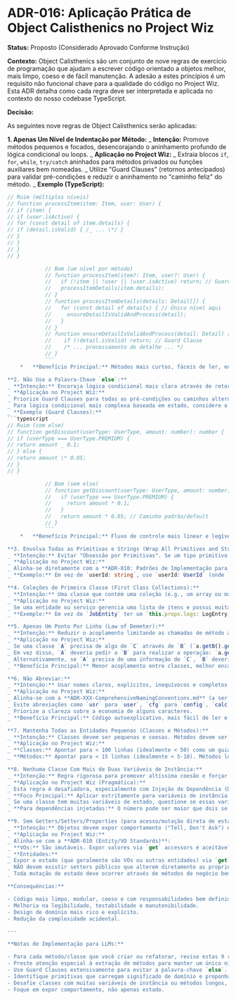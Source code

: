 # ADR-016: Aplicação Prática de Object Calisthenics no Project Wiz

**Status:** Proposto (Considerado Aprovado Conforme Instrução)

**Contexto:**
Object Calisthenics são um conjunto de nove regras de exercício de programação que ajudam a escrever código orientado a objetos melhor, mais limpo, coeso e de fácil manutenção. A adesão a estes princípios é um requisito não funcional chave para a qualidade do código no Project Wiz. Esta ADR detalha como cada regra deve ser interpretada e aplicada no contexto do nosso codebase TypeScript.

**Decisão:**

As seguintes nove regras de Object Calisthenics serão aplicadas:

**1. Apenas Um Nível de Indentação por Método:**
_ **Intenção:** Promove métodos pequenos e focados, desencorajando o aninhamento profundo de lógica condicional ou loops.
_ **Aplicação no Project Wiz:**
_ Extraia blocos `if`, `for`, `while`, `try/catch` aninhados para métodos privados ou funções auxiliares bem nomeadas.
_ Utilize "Guard Clauses" (retornos antecipados) para validar pré-condições e reduzir o aninhamento no "caminho feliz" do método.
\_ **Exemplo (TypeScript):**

````typescript
// Ruim (múltiplos níveis)
// function processItem(item: Item, user: User) {
// if (item) {
// if (user.isActive) {
// for (const detail of item.details) {
// if (detail.isValid) { /_ ... \*/ }
// }
// }
// }
// }

            // Bom (um nível por método)
            // function processItem(item?: Item, user?: User) {
            //   if (!item || !user || !user.isActive) return; // Guard Clauses
            //   processItemDetails(item.details);
            // }
            // function processItemDetails(details: Detail[]) {
            //   for (const detail of details) { // Único nível aqui
            //     ensureDetailIsValidAndProcess(detail);
            //   }
            // }
            // function ensureDetailIsValidAndProcess(detail: Detail) {
            //    if (!detail.isValid) return; // Guard Clause
            //    /* ... processamento do detalhe ... */
            // }
            ```
    *   **Benefício Principal:** Métodos mais curtos, fáceis de ler, entender e testar.

**2. Não Use a Palavra-Chave `else`:**
_ **Intenção:** Encoraja lógica condicional mais clara através de retornos antecipados (guard clauses), polimorfismo ou padrões de projeto como State ou Strategy, reduzindo aninhamento e complexidade ciclomática.
_ **Aplicação no Project Wiz:**
_ Priorize Guard Clauses para todas as pré-condições ou caminhos alternativos simples.
_ Para lógica condicional mais complexa baseada em estado, considere o padrão State. Para diferentes algoritmos baseados em uma condição, considere o padrão Strategy.
_ **Exemplo (Guard Clauses):**
```typescript
// Ruim (com else)
// function getDiscount(userType: UserType, amount: number): number {
// if (userType === UserType.PREMIUM) {
// return amount _ 0.1;
// } else {
// return amount \* 0.05;
// }
// }

            // Bom (sem else)
            // function getDiscount(userType: UserType, amount: number): number {
            //   if (userType === UserType.PREMIUM) {
            //     return amount * 0.1;
            //   }
            //   return amount * 0.05; // Caminho padrão/default
            // }
            ```
    *   **Benefício Principal:** Fluxo de controle mais linear e legível, métodos mais simples.

**3. Envolva Todas as Primitivas e Strings (Wrap All Primitives and Strings):**
_ **Intenção:** Evitar "Obsessão por Primitivas". Se um tipo primitivo (string, número, booleano) ou uma string literal tiver significado de domínio, regras de validação, restrições de formato ou comportamento associado, ele deve ser encapsulado em uma classe ou tipo específico (Objeto de Valor - VO).
_ **Aplicação no Project Wiz:**
_ Alinha-se diretamente com a **ADR-010: Padrões de Implementação para Entidades e Objetos de Valor**. Todos os IDs, emails, nomes com regras específicas, valores monetários, durações, etc., devem ser VOs.
_ **Exemplo:** Em vez de `userId: string`, use `userId: UserId` (onde `UserId` é um VO que valida o formato do ID). \* **Benefício Principal:** Código mais expressivo e type-safe, validação e regras de negócio centralizadas no VO, redução de erros por uso incorreto de primitivas.

**4. Coleções de Primeira Classe (First Class Collections):**
_ **Intenção:** Uma classe que contém uma coleção (e.g., um array ou mapa) não deve, idealmente, ter outras variáveis de instância. A coleção e as operações significativas sobre ela devem ser encapsuladas em sua própria classe.
_ **Aplicação no Project Wiz:**
_ Se uma entidade ou serviço gerencia uma lista de itens e possui muita lógica para manipular essa lista (filtrar, adicionar com regras, calcular totais baseados na lista), considere criar uma classe específica para essa coleção.
_ **Exemplo:** Em vez de `JobEntity` ter um `this.props.logs: LogEntry[]` e muitos métodos para manipular `logs`, poderia ter `this.props.activityLog: ActivityLogVO` onde `ActivityLogVO` encapsula a coleção de `LogEntryVO` e os métodos para adicionar, filtrar, etc. (Nota: `JobEntity` já usa `ActivityHistoryVO` que é um bom exemplo disso). \* **Benefício Principal:** Melhora a coesão, encapsula a lógica de manipulação da coleção, e torna a classe que usa a coleção mais limpa e focada em suas outras responsabilidades.

**5. Apenas Um Ponto Por Linha (Law of Demeter):**
_ **Intenção:** Reduzir o acoplamento limitando as chamadas de método a colaboradores diretos. Evitar longas cadeias de chamadas como `objeto.getA().getB().getDetalheC().fazerAlgo()`. Siga o princípio "Tell, Don't Ask".
_ **Aplicação no Project Wiz:**
_ Se uma classe `A` precisa de algo de `C` através de `B` (`a.getB().getC().doSomething()`), então `A` está acoplada não apenas a `B`, mas também à estrutura interna de `B` e à existência de `C`.
_ Em vez disso, `A` deveria pedir a `B` para realizar a operação: `a.getB().doSomethingThatInvolvesC()`. A classe `B` então lidaria com a interação com `C`.
_ Alternativamente, se `A` precisa de uma informação de `C`, `B` deveria ter um método que busca essa informação e a retorna diretamente para `A`.
_ **Benefício Principal:** Menor acoplamento entre classes, melhor encapsulamento, código mais fácil de manter e refatorar, pois mudanças na estrutura interna de um objeto têm impacto mais localizado.

**6. Não Abreviar:**
_ **Intenção:** Usar nomes claros, explícitos, inequívocos e completos para variáveis, funções, classes, arquivos, etc.
_ **Aplicação no Project Wiz:**
_ Alinha-se com a **ADR-XXX-ComprehensiveNamingConventions.md** (a ser criada), que mandata nomes em inglês.
_ Evite abreviações como `usr` para `user`, `cfg` para `config`, `calc` para `calculate`, a menos que a abreviação seja um acrônimo universalmente entendido e padronizado no domínio (e.g., `DTO`, `ID`, `URL`, `HTML`).
_ Priorize a clareza sobre a economia de alguns caracteres.
_ **Benefício Principal:** Código autoexplicativo, mais fácil de ler e entender por todos (incluindo futuros mantenedores e LLMs).

**7. Mantenha Todas as Entidades Pequenas (Classes e Métodos):**
_ **Intenção:** Classes devem ser pequenas e coesas. Métodos devem ser ainda menores e mais focados. Isso promove o Princípio da Responsabilidade Única (SRP).
_ **Aplicação no Project Wiz:**
_ **Classes:** Apontar para < 100 linhas (idealmente < 50) como um guia suave. Se uma classe cresce muito, é um sinal para refatoração e extração de responsabilidades para novas classes ou VOs.
_ **Métodos:** Apontar para < 15 linhas (idealmente < 5-10). Métodos longos devem ser quebrados em métodos privados menores e bem nomeados. \* **Benefício Principal:** Classes e métodos menores são mais fáceis de entender, testar, manter e menos propensos a conter múltiplos bugs.

**8. Nenhuma Classe Com Mais de Duas Variáveis de Instância:**
_ **Intenção:** Regra rigorosa para promover altíssima coesão e forçar o SRP. Se uma classe possui muitas variáveis de instância (estado), ela provavelmente está gerenciando múltiplos conceitos ou responsabilidades que poderiam ser agrupados em novos objetos.
_ **Aplicação no Project Wiz (Pragmática):**
_ Esta regra é desafiadora, especialmente com Injeção de Dependência (DI), onde serviços podem ter várias dependências injetadas (que são colaboradores, não estado direto da classe).
_ **Foco Principal:** Aplicar estritamente para variáveis de instância que representam o _estado interno_ da classe.
_ Se uma classe tem muitas variáveis de estado, questione se essas variáveis poderiam formar um novo VO ou uma nova entidade coesa.
_ **Para dependências injetadas:** O número pode ser maior que dois se cada dependência representar um colaborador distinto e necessário para a responsabilidade principal da classe. No entanto, um número excessivo de dependências injetadas ainda pode indicar que a classe tem muitas responsabilidades e deve ser dividida (SRP). \* **Benefício Principal:** Força a descoberta de conceitos de domínio implícitos, leva a classes menores e altamente focadas, e melhora a coesão.

**9. Sem Getters/Setters/Properties (para acesso/mutação direta de estado):**
_ **Intenção:** Objetos devem expor comportamento ("Tell, Don't Ask") em vez de simplesmente expor seus dados internos através de getters e setters públicos que permitem manipulação externa irrestrita. Mudanças de estado devem ocorrer como efeitos colaterais de métodos que representam operações de negócio.
_ **Aplicação no Project Wiz:**
_ Alinha-se com a **ADR-010 (Entity/VO Standards)**:
_ **VOs:** São imutáveis. Expor valores via `get` accessors é aceitável, pois o estado não pode ser alterado.
_ **Entidades:**
_ Expor o estado (que geralmente são VOs ou outras entidades) via `get` accessors é aceitável para leitura.
_ NÃO devem existir setters públicos que alterem diretamente as propriedades.
_ Toda mutação de estado deve ocorrer através de métodos de negócio bem definidos que encapsulam as regras e invariantes, idealmente retornando uma nova instância da entidade (conforme ADR-010). \* **Benefício Principal:** Melhor encapsulamento, controle sobre as transições de estado, comportamento da classe mais explícito e menos acoplamento aos detalhes internos de como o estado é armazenado.

**Consequências:**

- Código mais limpo, modular, coeso e com responsabilidades bem definidas.
- Melhoria na legibilidade, testabilidade e manutenibilidade.
- Design de domínio mais rico e explícito.
- Redução da complexidade acidental.

---

**Notas de Implementação para LLMs:**

- Para cada método/classe que você criar ou refatorar, revise estas 9 regras.
- Preste atenção especial à extração de métodos para manter um único nível de indentação e métodos curtos.
- Use Guard Clauses extensivamente para evitar a palavra-chave `else`.
- Identifique primitivas que carregam significado de domínio e proponha/crie VOs para elas.
- Desafie classes com muitas variáveis de instância ou métodos longos, buscando oportunidades para dividi-las.
- Foque em expor comportamento, não apenas estado.
````
